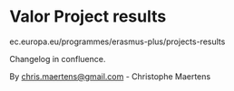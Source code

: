 # Valor Project results

ec.europa.eu/programmes/erasmus-plus/projects-results

Changelog in confluence.

By chris.maertens@gmail.com - Christophe Maertens